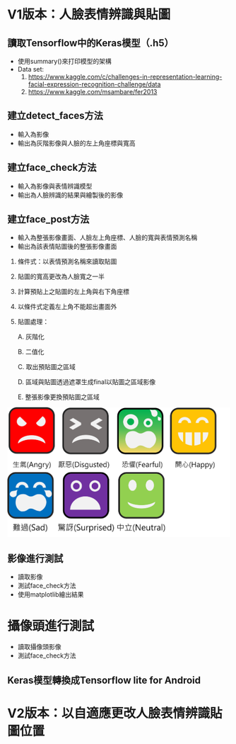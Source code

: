 # V1版本：人臉表情辨識與貼圖

## 讀取Tensorflow中的Keras模型（.h5）
* 使用summary()來打印模型的架構
* Data set: 
    1. https://www.kaggle.com/c/challenges-in-representation-learning-facial-expression-recognition-challenge/data
    2. https://www.kaggle.com/msambare/fer2013

## 建立detect_faces方法
* 輸入為影像
* 輸出為灰階影像與人臉的左上角座標與寬高

## 建立face_check方法
* 輸入為影像與表情辨識模型
* 輸出為人臉辨識的結果與繪製後的影像

## 建立face_post方法
* 輸入為整張影像畫面、人臉左上角座標、人臉的寬與表情預測名稱
* 輸出為該表情貼圖後的整張影像畫面
1. 條件式：以表情預測名稱來讀取貼圖
2. 貼圖的寬高更改為人臉寬之一半
3. 計算預貼上之貼圖的左上角與右下角座標
4. 以條件式定義左上角不能超出畫面外
5. 貼圖處理：

    A. 灰階化
    
    B. 二值化 
    
    C. 取出預貼圖之區域
    
    D. 區域與貼圖透過遮罩生成final以貼圖之區域影像
    
    E. 整張影像更換預貼圖之區域
 <img src="https://raw.githubusercontent.com/j82887/Face-Detection/master/00_Image/Total_Second.png" width="800">
 
## 影像進行測試
* 讀取影像
* 測試face_check方法
* 使用matplotlib繪出結果

# 攝像頭進行測試
* 讀取攝像頭影像
* 測試face_check方法

## Keras模型轉換成Tensorflow lite for Android

# V2版本：以自適應更改人臉表情辨識貼圖位置
